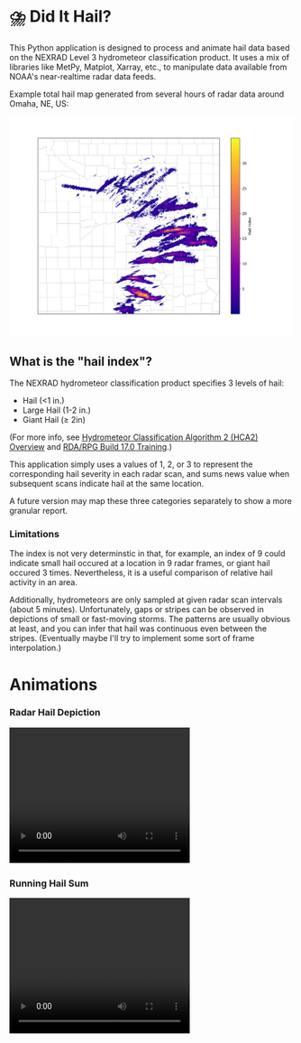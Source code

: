 # ⛈️ Did It Hail?

This Python application is designed to process and animate hail data based on the NEXRAD Level 3 hydrometeor classification product. It uses a mix of libraries like MetPy, Matplot, Xarray, etc., to manipulate data available from NOAA's near-realtime radar data feeds.

Example total hail map generated from several hours of radar data around Omaha, NE, US:

![example hail sum](assets/example_sum.png)

## What is the "hail index"?

The NEXRAD hydrometeor classification product specifies 3 levels of hail:

- Hail (<1 in.)
- Large Hail (1-2 in.)
- Giant Hail (≥ 2in)

(For more info, see [Hydrometeor Classification Algorithm 2 (HCA2) Overview](https://www.nssl.noaa.gov/about/events/review2015/science/files/Schuur_NSSLReview2015.pdf) and [RDA/RPG Build 17.0 Training](https://training.weather.gov/wdtd/buildTraining/build17/documents/build17-deploy.pdf).)

This application simply uses a values of 1, 2, or 3 to represent the corresponding hail severity in each radar scan, and sums news value when subsequent scans indicate hail at the same location.

A future version may map these three categories separately to show a more granular report.

### Limitations

The index is not very determinstic in that, for example, an index of 9 could indicate small hail occured at a location in 9 radar frames, or giant hail occured 3 times.  Nevertheless, it is a useful comparison of relative hail activity in an area.

Additionally, hydrometeors are only sampled at given radar scan intervals (about 5 minutes).  Unfortunately, gaps or stripes can be observed in depictions of small or fast-moving storms.  The patterns are usually obvious at least, and you can infer that hail was continuous even between the stripes.  (Eventually maybe I'll try to implement some sort of frame interpolation.)

# Animations

### Radar Hail Depiction
<video src="https://github.com/joelheaps/did-it-hail/assets/13434824/0f6cf4ec-f3e4-4265-acfc-41f8f6bed3b7" width="320" height="240" controls></video>

### Running Hail Sum
<video src="https://github.com/joelheaps/did-it-hail/assets/13434824/cdf7c7d4-826c-4640-8e45-5cd1da14bb8a" width="320" height="240" controls></video>



